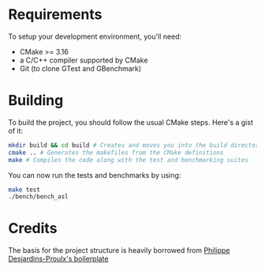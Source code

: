# Requirements

To setup your development environment, you'll need:
- CMake >= 3.16
- a C/C++ compiler supported by CMake
- Git (to clone GTest and GBenchmark)

# Building

To build the project, you should follow the usual CMake steps. Here's a gist of it:

```sh
mkdir build && cd build # Creates and moves you into the build directory
cmake .. # Generates the makefiles from the CMake definitions
make # Compiles the code along with the test and benchmarking suites
```

You can now run the tests and benchmarks by using:
```sh
make test
./bench/bench_asl
```

# Credits

The basis for the project structure is heavily borrowed from [Philippe
Desjardins-Proulx's boilerplate](https://github.com/PhDP/cmake-gtest-gbench-starter)
